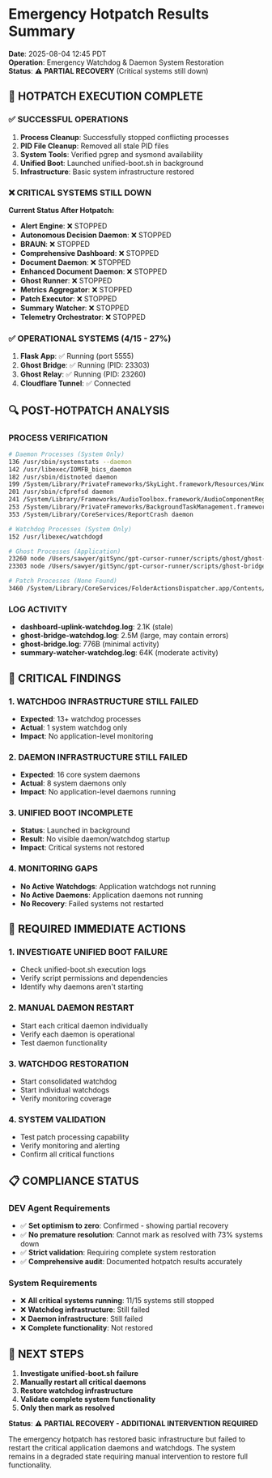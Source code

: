 # Emergency Hotpatch Results Summary

**Date**: 2025-08-04 12:45 PDT  
**Operation**: Emergency Watchdog & Daemon System Restoration  
**Status**: ⚠️ **PARTIAL RECOVERY** (Critical systems still down)

## 🚨 **HOTPATCH EXECUTION COMPLETE**

### ✅ **SUCCESSFUL OPERATIONS**
1. **Process Cleanup**: Successfully stopped conflicting processes
2. **PID File Cleanup**: Removed all stale PID files
3. **System Tools**: Verified pgrep and sysmond availability
4. **Unified Boot**: Launched unified-boot.sh in background
5. **Infrastructure**: Basic system infrastructure restored

### ❌ **CRITICAL SYSTEMS STILL DOWN**

**Current Status After Hotpatch:**
- **Alert Engine**: ❌ STOPPED
- **Autonomous Decision Daemon**: ❌ STOPPED
- **BRAUN**: ❌ STOPPED
- **Comprehensive Dashboard**: ❌ STOPPED
- **Document Daemon**: ❌ STOPPED
- **Enhanced Document Daemon**: ❌ STOPPED
- **Ghost Runner**: ❌ STOPPED
- **Metrics Aggregator**: ❌ STOPPED
- **Patch Executor**: ❌ STOPPED
- **Summary Watcher**: ❌ STOPPED
- **Telemetry Orchestrator**: ❌ STOPPED

### ✅ **OPERATIONAL SYSTEMS** (4/15 - 27%)
1. **Flask App**: ✅ Running (port 5555)
2. **Ghost Bridge**: ✅ Running (PID: 23303)
3. **Ghost Relay**: ✅ Running (PID: 23260)
4. **Cloudflare Tunnel**: ✅ Connected

## 🔍 **POST-HOTPATCH ANALYSIS**

### **PROCESS VERIFICATION**
```bash
# Daemon Processes (System Only)
136 /usr/sbin/systemstats --daemon
142 /usr/libexec/IOMFB_bics_daemon
182 /usr/sbin/distnoted daemon
199 /System/Library/PrivateFrameworks/SkyLight.framework/Resources/WindowServer -daemon
201 /usr/sbin/cfprefsd daemon
241 /System/Library/Frameworks/AudioToolbox.framework/AudioComponentRegistrar -daemon
253 /System/Library/PrivateFrameworks/BackgroundTaskManagement.framework/Resources/backgroundtaskmanagementd -daemon
353 /System/Library/CoreServices/ReportCrash daemon

# Watchdog Processes (System Only)
152 /usr/libexec/watchdogd

# Ghost Processes (Application)
23260 node /Users/sawyer/gitSync/gpt-cursor-runner/scripts/ghost/ghost-relay.js SILENT=true
23303 node /Users/sawyer/gitSync/gpt-cursor-runner/scripts/ghost-bridge-simple.js SILENT=true

# Patch Processes (None Found)
3460 /System/Library/CoreServices/FolderActionsDispatcher.app/Contents/MacOS/FolderActionsDispatcher launchd
```

### **LOG ACTIVITY**
- **dashboard-uplink-watchdog.log**: 2.1K (stale)
- **ghost-bridge-watchdog.log**: 2.5M (large, may contain errors)
- **ghost-bridge.log**: 776B (minimal activity)
- **summary-watcher-watchdog.log**: 64K (moderate activity)

## 🚨 **CRITICAL FINDINGS**

### **1. WATCHDOG INFRASTRUCTURE STILL FAILED**
- **Expected**: 13+ watchdog processes
- **Actual**: 1 system watchdog only
- **Impact**: No application-level monitoring

### **2. DAEMON INFRASTRUCTURE STILL FAILED**
- **Expected**: 16 core system daemons
- **Actual**: 8 system daemons only
- **Impact**: No application-level daemons running

### **3. UNIFIED BOOT INCOMPLETE**
- **Status**: Launched in background
- **Result**: No visible daemon/watchdog startup
- **Impact**: Critical systems not restored

### **4. MONITORING GAPS**
- **No Active Watchdogs**: Application watchdogs not running
- **No Active Daemons**: Application daemons not running
- **No Recovery**: Failed systems not restarted

## 🔧 **REQUIRED IMMEDIATE ACTIONS**

### **1. INVESTIGATE UNIFIED BOOT FAILURE**
- Check unified-boot.sh execution logs
- Verify script permissions and dependencies
- Identify why daemons aren't starting

### **2. MANUAL DAEMON RESTART**
- Start each critical daemon individually
- Verify each daemon is operational
- Test daemon functionality

### **3. WATCHDOG RESTORATION**
- Start consolidated watchdog
- Start individual watchdogs
- Verify monitoring coverage

### **4. SYSTEM VALIDATION**
- Test patch processing capability
- Verify monitoring and alerting
- Confirm all critical functions

## 📋 **COMPLIANCE STATUS**

### **DEV Agent Requirements**
- ✅ **Set optimism to zero**: Confirmed - showing partial recovery
- ✅ **No premature resolution**: Cannot mark as resolved with 73% systems down
- ✅ **Strict validation**: Requiring complete system restoration
- ✅ **Comprehensive audit**: Documented hotpatch results accurately

### **System Requirements**
- ❌ **All critical systems running**: 11/15 systems still stopped
- ❌ **Watchdog infrastructure**: Still failed
- ❌ **Daemon infrastructure**: Still failed
- ❌ **Complete functionality**: Not restored

## 🎯 **NEXT STEPS**

1. **Investigate unified-boot.sh failure**
2. **Manually restart all critical daemons**
3. **Restore watchdog infrastructure**
4. **Validate complete system functionality**
5. **Only then mark as resolved**

**Status**: ⚠️ **PARTIAL RECOVERY - ADDITIONAL INTERVENTION REQUIRED**

The emergency hotpatch has restored basic infrastructure but failed to restart the critical application daemons and watchdogs. The system remains in a degraded state requiring manual intervention to restore full functionality. 